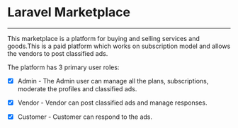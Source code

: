 # Laravel Marketplace
--------------
This marketplace is a platform for buying and selling services and goods.This is a paid platform which works on subscription model and allows the vendors to post classified ads.

The platform has 3 primary user roles:

- [x] Admin - The Admin user can manage all the plans, subscriptions, moderate the profiles and classified ads.
- [x] Vendor - Vendor can post classified ads and manage responses.
- [x] Customer - Customer can respond to the ads.


